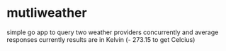 mutliweather
============
simple go app to query two weather providers concurrently and average responses
currently results are in Kelvin (- 273.15 to get Celcius)
